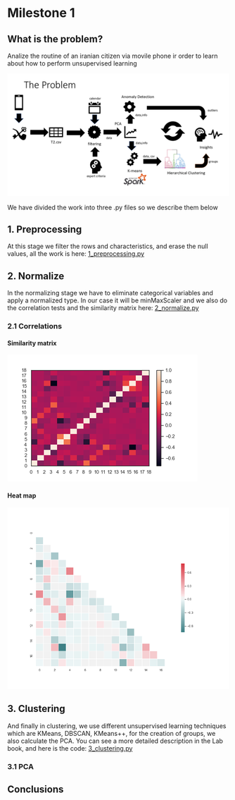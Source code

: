 # Milestone 1
## What is the problem?
Analize the routine of an iranian citizen via movile phone ir order to learn about how to perform unsupervised learning

![alt text](https://github.com/RoberPlaza/MachineLearningLAB/blob/master/img/problem.png "Logo Title Text")

We have divided the work into three .py files so we describe them below

## 1. Preprocessing
At this stage we filter the rows and characteristics, and erase the null values, all the work is here:
[1_preprocessing.py](https://github.com/RoberPlaza/MachineLearningLAB/blob/master/milestone1/1_preprocessing.py)
## 2. Normalize
In the normalizing stage we have to eliminate categorical variables and apply a normalized type. In our case it will be minMaxScaler and we also do the correlation tests and the similarity matrix here:
[2_normalize.py](https://github.com/RoberPlaza/MachineLearningLAB/blob/master/milestone1/2_normalize.py)
### 2.1 Correlations
#### Similarity matrix
![alt text](https://github.com/RoberPlaza/MachineLearningLAB/blob/master/milestone1/plots/correlation.png "Logo Title Text")
#### Heat map
![alt text](https://github.com/RoberPlaza/MachineLearningLAB/blob/master/milestone1/plots/heat_map.png "Logo Title Textt")
## 3. Clustering
And finally in clustering, we use different unsupervised learning techniques which are KMeans, DBSCAN, KMeans++, for the creation of groups, we also calculate the PCA. You can see a more detailed description in the Lab book, and here is the code:
[3_clustering.py](https://github.com/RoberPlaza/MachineLearningLAB/blob/master/milestone1/3_clustering.py)
### 3.1 PCA

## Conclusions

